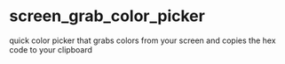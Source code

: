 # screen_grab_color_picker
quick color picker that grabs colors from your screen and copies the hex code to your clipboard
